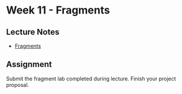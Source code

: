 # Week 11 - Fragments

## Lecture Notes
* [Fragments](fragments.md)  


## Assignment
Submit the fragment lab completed during lecture.  Finish your project proposal.
